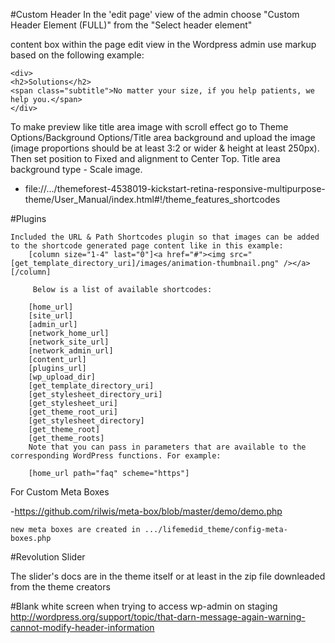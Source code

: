 #Custom Header
In the 'edit page' view of the admin choose "Custom Header Element (FULL)" from the "Select header element"

content box within the page edit view in the Wordpress admin use markup based on the following example:

	<div>
	<h2>Solutions</h2>
	<span class="subtitle">No matter your size, if you help patients, we help you.</span>
	</div>


To make preview like title area image with scroll effect go to Theme Options/Background Options/Title area background and upload the image (image proportions should be at least 3:2 or wider & height at least 250px). Then set position to Fixed and alignment to Center Top. Title area background type - Scale image.
- file://.../themeforest-4538019-kickstart-retina-responsive-multipurpose-theme/User_Manual/index.html#!/theme_features_shortcodes


#Plugins

	Included the URL & Path Shortcodes plugin so that images can be added to the shortcode generated page content like in this example:
		[column size="1-4" last="0"]<a href="#"><img src="[get_template_directory_uri]/images/animation-thumbnail.png" /></a>[/column]

		 Below is a list of available shortcodes:

		[home_url]
		[site_url]
		[admin_url]
		[network_home_url]
		[network_site_url]
		[network_admin_url]
		[content_url]
		[plugins_url]
		[wp_upload_dir]
		[get_template_directory_uri]
		[get_stylesheet_directory_uri]
		[get_stylesheet_uri]
		[get_theme_root_uri]
		[get_stylesheet_directory]
		[get_theme_root]
		[get_theme_roots]
		Note that you can pass in parameters that are available to the corresponding WordPress functions. For example:

		[home_url path="faq" scheme="https"]


For Custom Meta Boxes

-https://github.com/rilwis/meta-box/blob/master/demo/demo.php

	new meta boxes are created in .../lifemedid_theme/config-meta-boxes.php


#Revolution Slider

The slider's docs are in the theme itself or at least in the zip file downleaded from the theme creators

#Blank white screen when trying to access wp-admin on staging
http://wordpress.org/support/topic/that-darn-message-again-warning-cannot-modify-header-information